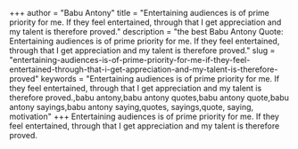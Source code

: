 +++
author = "Babu Antony"
title = "Entertaining audiences is of prime priority for me. If they feel entertained, through that I get appreciation and my talent is therefore proved."
description = "the best Babu Antony Quote: Entertaining audiences is of prime priority for me. If they feel entertained, through that I get appreciation and my talent is therefore proved."
slug = "entertaining-audiences-is-of-prime-priority-for-me-if-they-feel-entertained-through-that-i-get-appreciation-and-my-talent-is-therefore-proved"
keywords = "Entertaining audiences is of prime priority for me. If they feel entertained, through that I get appreciation and my talent is therefore proved.,babu antony,babu antony quotes,babu antony quote,babu antony sayings,babu antony saying,quotes, sayings,quote, saying, motivation"
+++
Entertaining audiences is of prime priority for me. If they feel entertained, through that I get appreciation and my talent is therefore proved.
